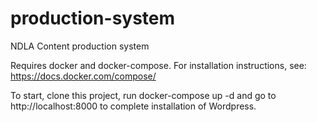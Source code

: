 # production-system
NDLA Content production system

Requires docker and docker-compose. For installation instructions, see:
https://docs.docker.com/compose/

To start, clone this project, run docker-compose up -d and go to http://localhost:8000 to complete installation of Wordpress.
